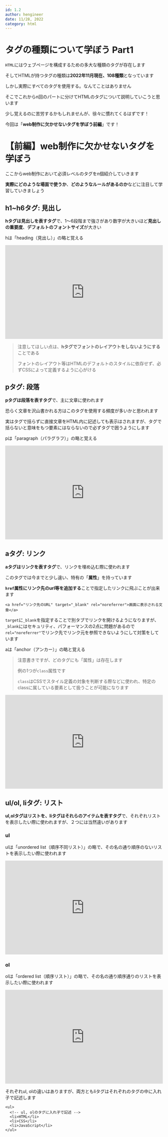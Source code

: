 ```yaml
---
id: 1.2
author: hengineer
date: 11/28, 2022
category: html
---
```



# タグの種類について学ぼう Part1

`HTML`にはウェブページを構成するための多大な種類のタグが存在します

そしてHTMLが持つタグの種類は**2022年11月現在、108種類**となっています

しかし実際にすべてのタグを使用する。なんてことはありません

そこでこれからn回のパートに分けてHTMLのタグについて説明していこうと思います

少し覚えるのに苦労するかもしれませんが、徐々に慣れてくるはずです！

今回は「**web制作に欠かせないタグを学ぼう前編**」です！

# 【前編】web制作に欠かせないタグを学ぼう

ここからweb制作において必須レベルのタグをn個紹介していきます

**実際にどのような場面で使うか**、**どのようなルールがあるのか**などに注目して学習していきましょう

## h1~h6タグ: 見出し

**hタグは見出しを表すタグ**で、1～6段階まで強さがあり数字が大きいほど**見出しの重要度**、**デフォルトのフォントサイズ**が大きい

hは「heading（見出し）」の略と覚える

<iframe height="300" style="width: 100%;" scrolling="no" title="dojo-html-1-2" src="https://codepen.io/hengineer/embed/ExRRzEB?default-tab=html%2Cresult" frameborder="no" loading="lazy">
  See the Pen <a href="https://codepen.io/hengineer/pen/ExRRzEB">
  dojo-html-1-2</a> by hengineer (<a href="https://codepen.io/hengineer">@hengineer</a>)
  on <a href="https://codepen.io">CodePen</a>.
</iframe>

> 注意してほしい点は、**hタグでフォントのレイアウトをしないようにする**ことである
> 
> フォントのレイアウト等はHTMLのデフォルトのスタイルに依存せず、必ずCSSによって定義するように心がける

## pタグ: 段落

**pタグは段落を表すタグ**で、主に文章に使われます

恐らく文章を沢山書かれる方はこのタグを使用する頻度が多いかと思われます

実はタグで括らずに直接文章をHTML内に記述しても表示はされますが、タグで括らないと意味をもつ要素にはならないので必ずタグで囲うようにします

pは「paragraph（パラグラフ）」の略と覚える

<iframe height="300" style="width: 100%;" scrolling="no" title="Untitled" src="https://codepen.io/hengineer/embed/QWxxRYB?default-tab=html%2Cresult" frameborder="no" loading="lazy">
  See the Pen <a href="https://codepen.io/hengineer/pen/QWxxRYB">
  Untitled</a> by hengineer (<a href="https://codepen.io/hengineer">@hengineer</a>)
  on <a href="https://codepen.io">CodePen</a>.
</iframe>

## aタグ: リンク

**aタグはリンクを表すタグ**で、リンクを埋め込む際に使われます

このタグでは今までと少し違い、特有の「**属性**」を持っています

**`href`属性にリンク先のurl等を追加する**ことで指定したリンクに飛ぶことが出来ます

```html:html
<a href="リンク先のURL" target="_blank" rel="noreferrer">画面に表示される文章</a>
```

`target`に`_blank`を指定することで別タブでリンクを開けるようになりますが、`_blank`にはセキュリティ、パフォーマンスの2点に問題があるので`rel="noreferrer"`でリンク先でリンク元を参照できないようにして対策をしています

aは「anchor（アンカー）」の略と覚える

> 注意書きですが、どのタグにも「属性」は存在します
>
> 例の1つが`class`属性です
> 
> `class`はCSSでスタイル定義の対象を判断する際などに使われ、特定のclassに属している要素として扱うことが可能になります

<iframe height="300" style="width: 100%;" scrolling="no" title="dojo-html-1-2-3" src="https://codepen.io/hengineer/embed/YzvvoKZ?default-tab=html%2Cresult" frameborder="no" loading="lazy" allowtransparency="true" allowfullscreen="true">
  See the Pen <a href="https://codepen.io/hengineer/pen/YzvvoKZ">
  dojo-html-1-2-3</a> by hengineer (<a href="https://codepen.io/hengineer">@hengineer</a>)
  on <a href="https://codepen.io">CodePen</a>.
</iframe>

## ul/ol, liタグ: リスト

**ul,olタグはリストを、liタグはそれらのアイテムを表すタグ**で、それぞれリストを表示したい際に使われますが、２つには当然違いがあります

### ul

ulは「unordered list（順序不同リスト）」の略で、その名の通り順序のないリストを表示したい際に使われます

<iframe height="300" style="width: 100%;" scrolling="no" title="Untitled" src="https://codepen.io/hengineer/embed/ExRpKqx?default-tab=html%2Cresult" frameborder="no" loading="lazy" allowtransparency="true" allowfullscreen="true">
  See the Pen <a href="https://codepen.io/hengineer/pen/ExRpKqx">
  Untitled</a> by hengineer (<a href="https://codepen.io/hengineer">@hengineer</a>)
  on <a href="https://codepen.io">CodePen</a>.
</iframe>

### ol

olは「ordered list（順序リスト）」の略で、その名の通り順序通りのリストを表示したい際に使われます

<iframe height="300" style="width: 100%;" scrolling="no" title="Untitled" src="https://codepen.io/hengineer/embed/QWxVKYN?default-tab=html%2Cresult" frameborder="no" loading="lazy" allowtransparency="true" allowfullscreen="true">
  See the Pen <a href="https://codepen.io/hengineer/pen/QWxVKYN">
  Untitled</a> by hengineer (<a href="https://codepen.io/hengineer">@hengineer</a>)
  on <a href="https://codepen.io">CodePen</a>.
</iframe>

それぞれul, olの違いはありますが、両方ともliタグはそれぞれのタグの中に入れ子で記述します

```html:html
<ul>
  <!-- ul, olのタグに入れ子で記述 -->
  <li>HTML</li>
  <li>CSS</li>
  <li>JavaScript</li>
</ul>
```